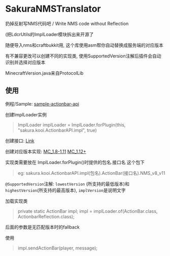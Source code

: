 # SakuraNMSTranslator

扔掉反射写NMS代码吧 / Write NMS code without Reflection

(把LdcrUtils的ImplLoader模块拆出来开源了

随便导入nms和craftbukkit用, 这个库使用asm帮你自动替换成服务端的对应版本

有不兼容更改可以创建不同的实现类, 使用SupportedVersion注解后插件会自动识别并选择对应版本

MinecraftVersion.java来自ProtocolLib

## 使用 ##
例程/Sample: [sample-actionbar-api](https://github.com/SakuraKoi/SakuraNMSTranslator/tree/master/sample-actionbar-api)

创建ImplLoader实例
> ImplLoader implLoader = ImplLoader.forPlugin(this, "sakura.kooi.ActionbarAPI.impl", true)

创建接口: [Link](https://github.com/SakuraKoi/SakuraNMSTranslator/blob/master/sample-actionbar-api/src/sakura/kooi/ActionbarAPI/ActionBar.java)

创建对应版本实现: [MC_1.8-1.11](https://github.com/SakuraKoi/SakuraNMSTranslator/blob/master/sample-actionbar-api/src/sakura/kooi/ActionbarAPI/impl/ActionBar/NMS_v8_v11.java) [MC_1.12+](https://github.com/SakuraKoi/SakuraNMSTranslator/blob/master/sample-actionbar-api/src/sakura/kooi/ActionbarAPI/impl/ActionBar/NMS_v12_.java)

实现类需要放在 ImplLoader.forPlugin()时提供的包名.接口名 这个包下
> eg: sakura.kooi.ActionbarAPI.impl(包名).ActionBar(接口名).NMS_v8_v11

`@SupportedVersion`注解: `lowestVersion` (所支持的最低版本)和`highestVersion`(所支持的最高版本), `implVersion`是说明文字

加载实现类
> private static ActionBar impl;
> impl = implLoader.of(ActionBar.class, ActionbarReflection.class);

后面的参数是无匹配版本时的fallback

使用
> impl.sendActionBar(player, message);
